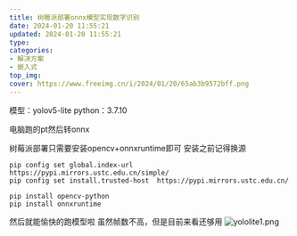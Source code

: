 ```yaml
---
title: 树莓派部署onnx模型实现数字识别
date: 2024-01-20 11:55:21
updated: 2024-01-20 11:55:21
type:
categories:
- 解决方案
- 嵌入式
top_img:
cover: https://www.freeimg.cn/i/2024/01/20/65ab3b9572bff.png
---
```

模型：yolov5-lite
python：3.7.10

电脑跑的pt然后转onnx

树莓派部署只需要安装opencv+onnxruntime即可
安装之前记得换源
~~~
pip config set global.index-url https://pypi.mirrors.ustc.edu.cn/simple/
pip config set install.trusted-host  https://pypi.mirrors.ustc.edu.cn/

pip install opencv-python
pip install onnxruntime
~~~

然后就能愉快的跑模型啦
虽然帧数不高，但是目前来看还够用
![yololite1.png](https://www.freeimg.cn/i/2024/01/20/65ab3b9572bff.png)